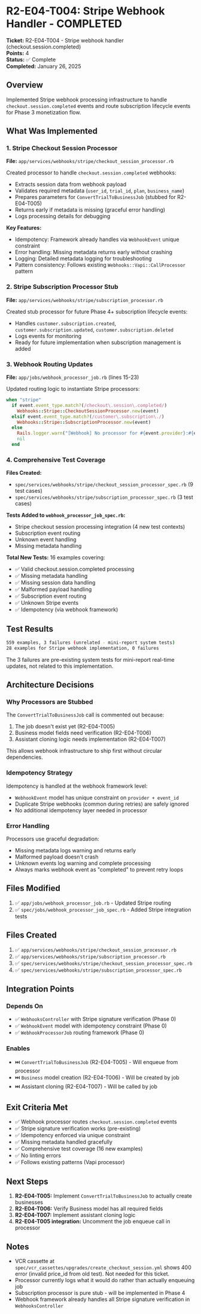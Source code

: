 # R2-E04-T004: Stripe Webhook Handler - COMPLETED

**Ticket:** R2-E04-T004 - Stripe webhook handler (checkout.session.completed)  
**Points:** 4  
**Status:** ✅ Complete  
**Completed:** January 26, 2025

## Overview

Implemented Stripe webhook processing infrastructure to handle `checkout.session.completed` events and route subscription lifecycle events for Phase 3 monetization flow.

## What Was Implemented

### 1. Stripe Checkout Session Processor

**File:** `app/services/webhooks/stripe/checkout_session_processor.rb`

Created processor to handle `checkout.session.completed` webhooks:

- Extracts session data from webhook payload
- Validates required metadata (`user_id`, `trial_id`, `plan`, `business_name`)
- Prepares parameters for `ConvertTrialToBusinessJob` (stubbed for R2-E04-T005)
- Returns early if metadata is missing (graceful error handling)
- Logs processing details for debugging

**Key Features:**
- Idempotency: Framework already handles via `WebhookEvent` unique constraint
- Error handling: Missing metadata returns early without crashing
- Logging: Detailed metadata logging for troubleshooting
- Pattern consistency: Follows existing `Webhooks::Vapi::CallProcessor` pattern

### 2. Stripe Subscription Processor Stub

**File:** `app/services/webhooks/stripe/subscription_processor.rb`

Created stub processor for future Phase 4+ subscription lifecycle events:

- Handles `customer.subscription.created`, `customer.subscription.updated`, `customer.subscription.deleted`
- Logs events for monitoring
- Ready for future implementation when subscription management is added

### 3. Webhook Routing Updates

**File:** `app/jobs/webhook_processor_job.rb` (lines 15-23)

Updated routing logic to instantiate Stripe processors:

```ruby
when "stripe"
  if event.event_type.match?(/checkout\.session\.completed/)
    Webhooks::Stripe::CheckoutSessionProcessor.new(event)
  elsif event.event_type.match?(/customer\.subscription\./)
    Webhooks::Stripe::SubscriptionProcessor.new(event)
  else
    Rails.logger.warn("[Webhook] No processor for #{event.provider}:#{event.event_type}")
    nil
  end
```

### 4. Comprehensive Test Coverage

**Files Created:**
- `spec/services/webhooks/stripe/checkout_session_processor_spec.rb` (9 test cases)
- `spec/services/webhooks/stripe/subscription_processor_spec.rb` (3 test cases)

**Tests Added to `webhook_processor_job_spec.rb`:**
- Stripe checkout session processing integration (4 new test contexts)
- Subscription event routing
- Unknown event handling
- Missing metadata handling

**Total New Tests:** 16 examples covering:
- ✅ Valid checkout.session.completed processing
- ✅ Missing metadata handling
- ✅ Missing session data handling
- ✅ Malformed payload handling
- ✅ Subscription event routing
- ✅ Unknown Stripe events
- ✅ Idempotency (via webhook framework)

## Test Results

```bash
559 examples, 3 failures (unrelated - mini-report system tests)
28 examples for Stripe webhook implementation, 0 failures
```

The 3 failures are pre-existing system tests for mini-report real-time updates, not related to this implementation.

## Architecture Decisions

### Why Processors are Stubbed

The `ConvertTrialToBusinessJob` call is commented out because:
1. The job doesn't exist yet (R2-E04-T005)
2. Business model fields need verification (R2-E04-T006)
3. Assistant cloning logic needs implementation (R2-E04-T007)

This allows webhook infrastructure to ship first without circular dependencies.

### Idempotency Strategy

Idempotency is handled at the webhook framework level:
- `WebhookEvent` model has unique constraint on `provider + event_id`
- Duplicate Stripe webhooks (common during retries) are safely ignored
- No additional idempotency layer needed in processor

### Error Handling

Processors use graceful degradation:
- Missing metadata logs warning and returns early
- Malformed payload doesn't crash
- Unknown events log warning and complete processing
- Always marks webhook event as "completed" to prevent retry loops

## Files Modified

1. ✅ `app/jobs/webhook_processor_job.rb` - Updated Stripe routing
2. ✅ `spec/jobs/webhook_processor_job_spec.rb` - Added Stripe integration tests

## Files Created

1. ✅ `app/services/webhooks/stripe/checkout_session_processor.rb`
2. ✅ `app/services/webhooks/stripe/subscription_processor.rb`
3. ✅ `spec/services/webhooks/stripe/checkout_session_processor_spec.rb`
4. ✅ `spec/services/webhooks/stripe/subscription_processor_spec.rb`

## Integration Points

### Depends On
- ✅ `WebhooksController` with Stripe signature verification (Phase 0)
- ✅ `WebhookEvent` model with idempotency constraint (Phase 0)
- ✅ `WebhookProcessorJob` routing framework (Phase 0)

### Enables
- ⏭️ `ConvertTrialToBusinessJob` (R2-E04-T005) - Will enqueue from processor
- ⏭️ `Business` model creation (R2-E04-T006) - Will be created by job
- ⏭️ Assistant cloning (R2-E04-T007) - Will be called by job

## Exit Criteria Met

- ✅ Webhook processor routes `checkout.session.completed` events
- ✅ Stripe signature verification works (pre-existing)
- ✅ Idempotency enforced via unique constraint
- ✅ Missing metadata handled gracefully
- ✅ Comprehensive test coverage (16 new examples)
- ✅ No linting errors
- ✅ Follows existing patterns (Vapi processor)

## Next Steps

1. **R2-E04-T005:** Implement `ConvertTrialToBusinessJob` to actually create businesses
2. **R2-E04-T006:** Verify Business model has all required fields
3. **R2-E04-T007:** Implement assistant cloning logic
4. **R2-E04-T005 integration:** Uncomment the job enqueue call in processor

## Notes

- VCR cassette at `spec/vcr_cassettes/upgrades/create_checkout_session.yml` shows 400 error (invalid price_id from old test). Not needed for this ticket.
- Processor currently logs what it would do rather than actually enqueuing job
- Subscription processor is pure stub - will be implemented in Phase 4
- Webhook framework already handles all Stripe signature verification in `WebhooksController`

